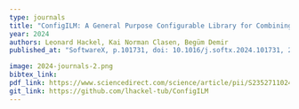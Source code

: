 ```yaml
---
type: journals
title: "ConfigILM: A General Purpose Configurable Library for Combining Image and Language Models for Visual Question Answering"
year: 2024
authors: Leonard Hackel, Kai Norman Clasen, Begüm Demir
published_at: "SoftwareX, p.101731, doi: 10.1016/j.softx.2024.101731, 2024"

image: 2024-journals-2.png
bibtex_link:
pdf_link: https://www.sciencedirect.com/science/article/pii/S235271102400102X
git_link: https://github.com/lhackel-tub/ConfigILM
---
```

